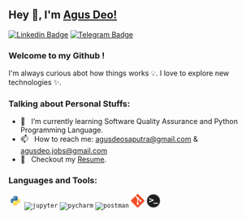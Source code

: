 ## Hey 👋, I'm [Agus Deo!](https://github.com/agusdeo/)

[![Linkedin Badge](https://img.shields.io/badge/-LinkedIn-0e76a8?style=flat-square&logo=Linkedin&logoColor=white)](https://linkedin.com/in/agusdeosaputra)
[![Telegram Badge](https://img.shields.io/badge/-Telegram-0088cc?style=flat-square&logo=Telegram&logoColor=white)](https://t.me/agusdeoo)

### Welcome to my Github ! &nbsp; 

I'm always curious abot how things works  💡. I love to explore new technologies ✨.


### Talking about Personal Stuffs:


- 🚀 &nbsp; I’m currently learning Software Quality Assurance and Python Programming Language.
- 📫 &nbsp; How to reach me: agusdeosaputra@gmail.com & agusdeo.jobs@gmail.com
- 📝 &nbsp; Checkout my [Resume](https://docs.google.com/document/d/1WBGdL0kpcRgzNNnC1Wx3-BZHOygARvj2bD8sjR90Z6c/edit?usp=sharing).


### Languages and Tools:


<code><img height="27" src="https://raw.githubusercontent.com/github/explore/80688e429a7d4ef2fca1e82350fe8e3517d3494d/topics/python/python.png" alt="python"></code>
<code><img height="27" src="https://external-content.duckduckgo.com/iu/?u=https%3A%2F%2Ftse3.mm.bing.net%2Fth%3Fid%3DOIP.BWugDHBz7qW9EOPZfSk7fgHaFx%26pid%3DApi&f=1&ipt=5fa71abd4ac0511b2c35cae7d17f02d144eb2955fdb88e706ee91158ab9f3ed5&ipo=images" alt="jupyter"></code>
<code><img height="27" src="https://external-content.duckduckgo.com/iu/?u=https%3A%2F%2Ftse4.mm.bing.net%2Fth%3Fid%3DOIP.pIi0CfGswG8JLy2f1w6dLQHaHa%26pid%3DApi&f=1&ipt=3a4f744d7f8cf734b0f62ae8564112fbc01d29cf35cc469aa1d1d413d7c31c4c&ipo=images" alt="pycharm"></code>
<code><img height="27" src="https://external-content.duckduckgo.com/iu/?u=https%3A%2F%2Ftse3.explicit.bing.net%2Fth%3Fid%3DOIP.TSYkzzNU-MdIIlEnxuZpGQHaHa%26pid%3DApi&f=1&ipt=6f14c8a6aa42a835b9133b7a8c23ce9e21b7fedb6b0b167632fcc3e4f8d59fc7&ipo=images" alt="postman"></code>
<code><img height="27" src="https://raw.githubusercontent.com/devicons/devicon/master/icons/git/git-original.svg" alt="git"></code>
<code><img height="27" src="https://raw.githubusercontent.com/github/explore/80688e429a7d4ef2fca1e82350fe8e3517d3494d/topics/terminal/terminal.png" alt="terminal"></code>


<!--

<!--
**agusdeo/agusdeo** is a ✨ _special_ ✨ repository because its `README.md` (this file) appears on your GitHub profile.

Here are some ideas to get you started:

- 🔭 I’m currently working on ...
- 🌱 I’m currently learning ...
- 👯 I’m looking to collaborate on ...
- 🤔 I’m looking for help with ...
- 💬 Ask me about ...
- 📫 How to reach me: ...
- 😄 Pronouns: ...
- ⚡ Fun fact: ...
-->
